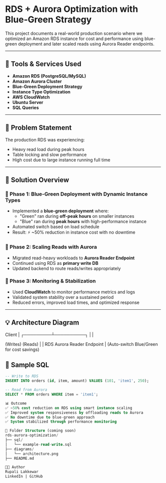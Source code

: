 # RDS + Aurora Optimization with Blue-Green Strategy

This project documents a real-world production scenario where we optimized an Amazon RDS instance for cost and performance using blue-green deployment and later scaled reads using Aurora Reader endpoints.

---

## 🔧 Tools & Services Used

- **Amazon RDS (PostgreSQL/MySQL)**
- **Amazon Aurora Cluster**
- **Blue-Green Deployment Strategy**
- **Instance Type Optimization**
- **AWS CloudWatch**
- **Ubuntu Server**
- **SQL Queries**

---

## 🧠 Problem Statement

The production RDS was experiencing:
- Heavy read load during peak hours
- Table locking and slow performance
- High cost due to large instance running full time

---

## 🚀 Solution Overview

### 🔹 Phase 1: Blue-Green Deployment with Dynamic Instance Types

- Implemented a **blue-green deployment** where:
  - "Green" ran during **off-peak hours** on smaller instances
  - "Blue" ran during **peak hours** with high-performance instance
- Automated switch based on load schedule
- Result: ⚡ ~50% reduction in instance cost with no downtime

### 🔹 Phase 2: Scaling Reads with Aurora

- Migrated read-heavy workloads to **Aurora Reader Endpoint**
- Continued using RDS as **primary write DB**
- Updated backend to route reads/writes appropriately

### 🔹 Phase 3: Monitoring & Stabilization

- Used **CloudWatch** to monitor performance metrics and logs
- Validated system stability over a sustained period
- Reduced errors, improved load times, and optimized response

---

## 💡 Architecture Diagram
  Client
             |
   ┌─────────┴──────────┐
   |                    |

   (Writes) (Reads)
| |
RDS Aurora Reader Endpoint
|
(Auto-switch Blue/Green for cost savings)

## 📄 Sample SQL

```sql
-- Write to RDS
INSERT INTO orders (id, item, amount) VALUES (101, 'item1', 250);

-- Read from Aurora
SELECT * FROM orders WHERE item = 'item1';

📊 Outcome
✅ ~50% cost reduction on RDS using smart instance scaling
✅ Improved system responsiveness by offloading reads to Aurora
✅ No downtime due to blue-green approach
✅ System stabilized through performance monitoring

🧰 Folder Structure (coming soon)
rds-aurora-optimization/
├── sql/
│   └── example-read-write.sql
├── diagrams/
│   └── architecture.png
├── README.md

👩‍💻 Author
Rupali Lakkewar
LinkedIn | GitHub
